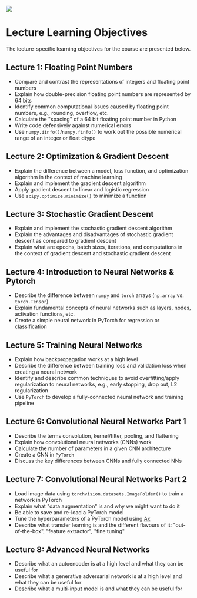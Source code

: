 ![](lectures/img/572_banner.png)

# Lecture Learning Objectives

The lecture-specific learning objectives for the course are presented below.

## Lecture 1: Floating Point Numbers

- Compare and contrast the representations of integers and floating point numbers
- Explain how double-precision floating point numbers are represented by 64 bits
- Identify common computational issues caused by floating point numbers, e.g., rounding, overflow, etc.
- Calculate the "spacing" of a 64 bit floating point number in Python
- Write code defensively against numerical errors
- Use `numpy.iinfo()`/`numpy.finfo()` to work out the possible numerical range of an integer or float dtype

## Lecture 2: Optimization & Gradient Descent

- Explain the difference between a model, loss function, and optimization algorithm in the context of machine learning
- Explain and implement the gradient descent algorithm
- Apply gradient descent to linear and logistic regression
- Use `scipy.optimize.minimize()` to minimize a function

## Lecture 3: Stochastic Gradient Descent

- Explain and implement the stochastic gradient descent algorithm
- Explain the advantages and disadvantages of stochastic gradient descent as compared to gradient descent
- Explain what are epochs, batch sizes, iterations, and computations in the context of gradient descent and stochastic gradient descent

## Lecture 4: Introduction to Neural Networks & Pytorch

- Describe the difference between `numpy` and `torch` arrays (`np.array` vs. `torch.Tensor`)
- Explain fundamental concepts of neural networks such as layers, nodes, activation functions, etc.
- Create a simple neural network in PyTorch for regression or classification

## Lecture 5: Training Neural Networks

- Explain how backpropagation works at a high level
- Describe the difference between training loss and validation loss when creating a neural network
- Identify and describe common techniques to avoid overfitting/apply regularization to neural networks, e.g., early stopping, drop out, L2 regularization
- Use `PyTorch` to develop a fully-connected neural network and training pipeline

## Lecture 6: Convolutional Neural Networks Part 1

- Describe the terms convolution, kernel/filter, pooling, and flattening
- Explain how convolutional neural networks (CNNs) work
- Calculate the number of parameters in a given CNN architecture
- Create a CNN in `PyTorch`
- Discuss the key differences between CNNs and fully connected NNs

## Lecture 7: Convolutional Neural Networks Part 2

- Load image data using `torchvision.datasets.ImageFolder()` to train a network in PyTorch
- Explain what "data augmentation" is and why we might want to do it
- Be able to save and re-load a PyTorch model
- Tune the hyperparameters of a PyTorch model using [Ax](https://ax.dev/)
- Describe what transfer learning is and the different flavours of it: "out-of-the-box", "feature extractor", "fine tuning"

## Lecture 8: Advanced Neural Networks

- Describe what an autoencoder is at a high level and what they can be useful for
- Describe what a generative adversarial network is at a high level and what they can be useful for
- Describe what a multi-input model is and what they can be useful for
